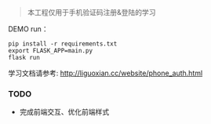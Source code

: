 > 本工程仅用于手机验证码注册&登陆的学习

DEMO run：
```shell
pip install -r requirements.txt
export FLASK_APP=main.py
flask run
```

学习文档请参考: http://liguoxian.cc/website/phone_auth.html

### TODO
- 完成前端交互、优化前端样式
